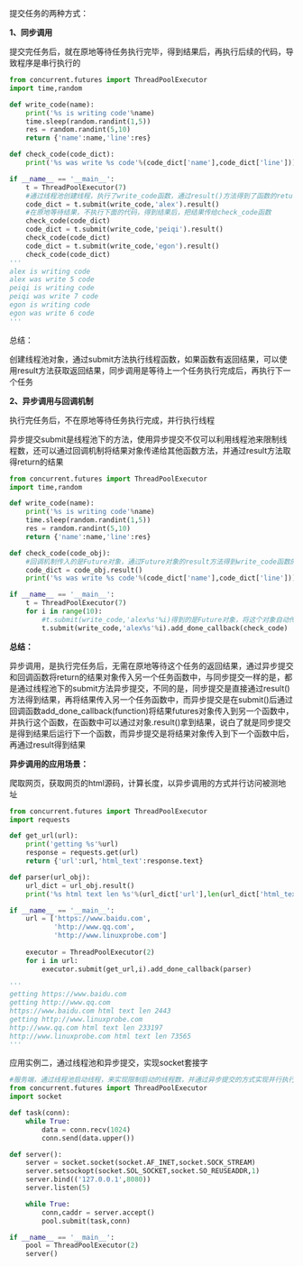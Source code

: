 提交任务的两种方式：

**1、同步调用**

提交完任务后，就在原地等待任务执行完毕，得到结果后，再执行后续的代码，导致程序是串行执行的

```python
from concurrent.futures import ThreadPoolExecutor
import time,random

def write_code(name):
    print('%s is writing code'%name)
    time.sleep(random.randint(1,5))
    res = random.randint(5,10)
    return {'name':name,'line':res}

def check_code(code_dict):
    print('%s was write %s code'%(code_dict['name'],code_dict['line']))

if __name__ == '__main__':
    t = ThreadPoolExecutor(7)
    #通过线程池创建线程，执行了write_code函数，通过result()方法得到了函数的return结果
    code_dict = t.submit(write_code,'alex').result()
    #在原地等待结果，不执行下面的代码，得到结果后，把结果传给check_code函数
    check_code(code_dict)
    code_dict = t.submit(write_code,'peiqi').result()
    check_code(code_dict)
    code_dict = t.submit(write_code,'egon').result()
    check_code(code_dict)
'''
alex is writing code
alex was write 5 code
peiqi is writing code
peiqi was write 7 code
egon is writing code
egon was write 6 code
'''
```



总结：

创建线程池对象，通过submit方法执行线程函数，如果函数有返回结果，可以使用result方法获取返回结果，同步调用是等待上一个任务执行完成后，再执行下一个任务



**2、异步调用与回调机制**

执行完任务后，不在原地等待任务执行完成，并行执行线程

异步提交submit是线程池下的方法，使用异步提交不仅可以利用线程池来限制线程数，还可以通过回调机制将结果对象传递给其他函数方法，并通过result方法取得return的结果

```python
from concurrent.futures import ThreadPoolExecutor
import time,random

def write_code(name):
    print('%s is writing code'%name)
    time.sleep(random.randint(1,5))
    res = random.randint(5,10)
    return {'name':name,'line':res}

def check_code(code_obj):
    #回调机制传入的是Future对象，通过Future对象的result方法得到write_code函数的结果
    code_dict = code_obj.result()
    print('%s was write %s code'%(code_dict['name'],code_dict['line']))

if __name__ == '__main__':
    t = ThreadPoolExecutor(7)
    for i in range(10):
        #t.submit(write_code,'alex%s'%i)得到的是Future对象，将这个对象自动传给add_done_callback方法，只有添加了add_done_callback()才是回调机制，submit是异步提交
        t.submit(write_code,'alex%s'%i).add_done_callback(check_code)
```



**总结：**

异步调用，是执行完任务后，无需在原地等待这个任务的返回结果，通过异步提交和回调函数将return的结果对象传入另一个任务函数中，与同步提交一样的是，都是通过线程池下的submit方法异步提交，不同的是，同步提交是直接通过result()方法得到结果，再将结果传入另一个任务函数中，而异步提交是在submit()后通过回调函数add_done_callback(function)将结果futures对象传入到另一个函数中，并执行这个函数，在函数中可以通过对象.result()拿到结果，说白了就是同步提交是得到结果后运行下一个函数，而异步提交是将结果对象传入到下一个函数中后，再通过result得到结果



**异步调用的应用场景：**

爬取网页，获取网页的html源码，计算长度，以异步调用的方式并行访问被测地址

```python
from concurrent.futures import ThreadPoolExecutor
import requests

def get_url(url):
    print('getting %s'%url)
    response = requests.get(url)
    return {'url':url,'html_text':response.text}

def parser(url_obj):
    url_dict = url_obj.result()
    print('%s html text len %s'%(url_dict['url'],len(url_dict['html_text'])))

if __name__ == '__main__':
    url = ['https://www.baidu.com',
           'http://www.qq.com',
           'http://www.linuxprobe.com']
    
    executor = ThreadPoolExecutor(2)
    for i in url:
        executor.submit(get_url,i).add_done_callback(parser)
        
'''
getting https://www.baidu.com
getting http://www.qq.com
https://www.baidu.com html text len 2443
getting http://www.linuxprobe.com
http://www.qq.com html text len 233197
http://www.linuxprobe.com html text len 73565
'''
```



应用实例二，通过线程池和异步提交，实现socket套接字

```python
#服务端，通过线程池启动线程，来实现限制启动的线程数，并通过异步提交的方式实现并行执行线程
from concurrent.futures import ThreadPoolExecutor
import socket

def task(conn):
    while True:
        data = conn.recv(1024)
        conn.send(data.upper())

def server():
    server = socket.socket(socket.AF_INET,socket.SOCK_STREAM)
    server.setsockopt(socket.SOL_SOCKET,socket.SO_REUSEADDR,1)
    server.bind(('127.0.0.1',8080))
    server.listen(5)

    while True:
        conn,caddr = server.accept()
        pool.submit(task,conn)

if __name__ == '__main__':
    pool = ThreadPoolExecutor(2)
    server()
```


